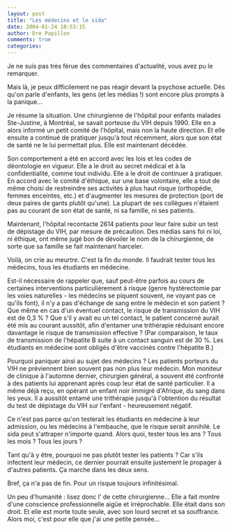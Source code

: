 ```yaml
---
layout: post
title: "Les médecins et le sida"
date: 2004-01-24 18:53:15
author: Dre Papillon
comments: true
categories: 
---
```



Je ne suis pas très férue des commentaires d'actualité, vous avez pu le remarquer.

Mais là, je peux difficilement ne pas réagir devant la psychose actuelle.  Dès qu'on parle d'enfants, les gens (et les médias !) sont encore plus prompts à la panique...

Je résume la situation.  Une chirurgienne de l'hôpital pour enfants malades Ste-Justine, à Montréal, se savait porteuse du VIH depuis 1990.  Elle en a alors informé un petit comité de l'hôpital, mais non la haute direction.  Et elle ensuite a continué de pratiquer jusqu'à tout récemment, alors que son état de santé ne le lui permettait plus.  Elle est maintenant décédée.

Son comportement a été en accord avec les lois et les codes de déontologie en vigueur.  Elle a le droit au secret médical et à la confidentialité, comme tout individu.  Elle a le droit de continuer à pratiquer.  En accord avec le comité d'éthique, sur une base volontaire, elle a tout de même choisi de restreindre ses activités à plus haut risque (orthopédie, femmes enceintes, etc.) et d'augmenter les mesures de protection (port de deux paires de gants plutôt qu'une).    La plupart de ses collègues n'étaient pas au courant de son état de santé, ni sa famille, ni ses patients.

Maintenant, l'hôpital recontacte 2614 patients pour leur faire subir un test de dépistage du VIH, par mesure de précaution.  Des médias sans foi ni loi, ni éthique, ont même jugé bon de dévoiler le nom de la chirurgienne, de sorte que sa famille se fait maintenant harceler.

Voilà, on crie au meurtre.  C'est la fin du monde.  Il faudrait tester tous les médecins, tous les étudiants en médecine.

Est-il nécessaire de rappeler que, sauf peut-être parfois au cours de certaines interventions particulièrement à risque (genre hystérectomie par les voies naturelles - les médecins se piquent souvent, ne voyant pas ce qu'ils font), il n'y a pas d'échange de sang entre le médecin et son patient ?  Que même en cas d'un éventuel contact, le risque de transmission du VIH est de 0,3 % ?  Que s'il y avait eu un tel contact, le patient concerné aurait été mis au courant aussitôt, afin d'entamer une trithérapie réduisant encore davantage le risque de transmission effective ?  (Par comparaison, le taux de transmission de l'hépatite B suite à un contact sanguin est de 30 %.  Les étudiants en médecine sont obligés d'être vaccinés contre l'hépatite B.)

Pourquoi paniquer ainsi au sujet des médecins ?  Les patients porteurs du VIH ne préviennent bien souvent pas non plus leur médecin.  Mon moniteur de clinique à l'automne dernier, chirurgien général, a souvent été confronté à des patients lui apprenant après coup leur état de santé particulier.  Il a même déjà reçu, en opérant un enfant noir immigré d'Afrique, du sang dans les yeux.  Il a aussitôt entamé une trithérapie jusqu'à l'obtention du résultat du test de dépistage du VIH sur l'enfant - heureusement négatif.

Ce n'est pas parce qu'on testerait les étudiants en médecine à leur admission, ou les médecins à l'embauche, que le risque serait annihilé.  Le sida peut s'attraper n'importe quand.  Alors quoi, tester tous les ans ?  Tous les mois ?  Tous les jours ?

Tant qu'à y être, pourquoi ne pas plutôt tester les patients ?  Car s'ils infectent leur médecin, ce dernier pourrait ensuite justement le propager à d'autres patients.  Ça marche dans les deux sens.

Bref, ça n'a pas de fin.  Pour un risque toujours infinitésimal.

Un peu d'humanité : lisez donc l' de cette chirurgienne...  Elle a fait montre d'une conscience professionnelle aigüe et irréprochable.  Elle était dans son droit.  Et elle est morte toute seule, avec son lourd secret et sa souffrance.  Alors moi, c'est pour elle que j'ai une petite pensée...